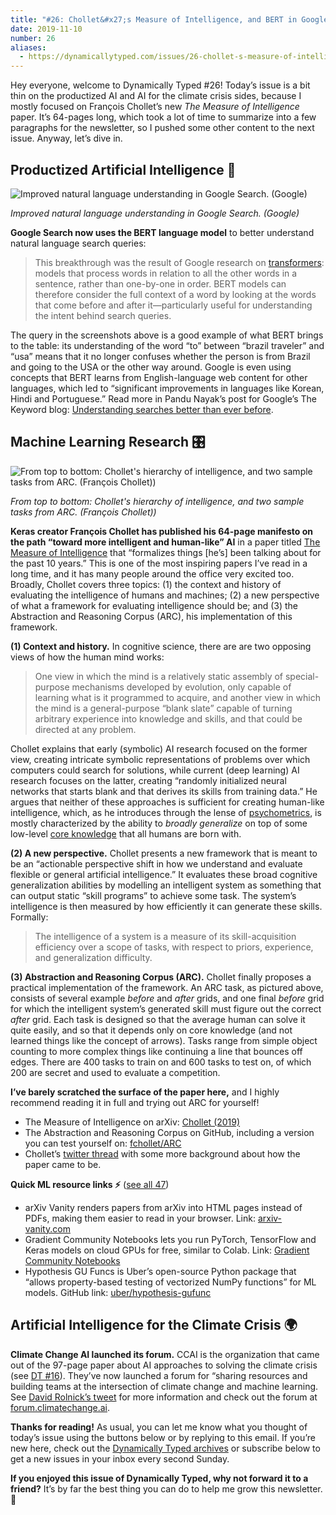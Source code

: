 ```yaml
---
title: "#26: Chollet&#x27;s Measure of Intelligence, and BERT in Google Search "
date: 2019-11-10
number: 26
aliases:
  - https://dynamicallytyped.com/issues/26-chollet-s-measure-of-intelligence-and-bert-in-google-search-207148
---
```


Hey everyone, welcome to Dynamically Typed #26!
Today’s issue is a bit thin on the productized AI and AI for the climate crisis sides, because I mostly focused on François Chollet’s new _The Measure of Intelligence_ paper.
It’s 64-pages long, which took a lot of time to summarize into a few paragraphs for the newsletter, so I pushed some other content to the next issue.
Anyway, let’s dive in.

## Productized Artificial Intelligence 🔌

![Improved natural language understanding in Google Search. (Google)](https://s3.amazonaws.com/revue/items/images/005/199/866/mail/d02534228644aa77f821dc01c5d769aa.jpeg?1573306786)

_Improved natural language understanding in Google Search. (Google)_

**Google Search now uses the BERT language model** to better understand natural language search queries:

> This breakthrough was the result of Google research on [transformers](https://ai.googleblog.com/2017/08/transformer-novel-neural-network.html?utm_campaign=Dynamically%20Typed&utm_medium=email&utm_source=Revue%20newsletter): models that process words in relation to all the other words in a sentence, rather than one-by-one in order.
> BERT models can therefore consider the full context of a word by looking at the words that come before and after it—particularly useful for understanding the intent behind search queries.

The query in the screenshots above is a good example of what BERT brings to the table: its understanding of the word “to” between “brazil traveler” and “usa” means that it no longer confuses whether the person is from Brazil and going to the USA or the other way around.
Google is even using concepts that BERT learns from English-language web content for other languages, which led to “significant improvements in languages like Korean, Hindi and Portuguese.” Read more in Pandu Nayak’s post for Google’s The Keyword blog: [Understanding searches better than ever before](https://www.blog.google/products/search/search-language-understanding-bert?utm_campaign=Dynamically%20Typed&utm_medium=email&utm_source=Revue%20newsletter).

## Machine Learning Research 🎛

![From top to bottom: Chollet's hierarchy of intelligence, and two sample tasks from ARC. (François Chollet))](https://s3.amazonaws.com/revue/items/images/005/197/673/mail/c940ac191521a1ebf6ed783a42de131b.png?1573227558)

_From top to bottom: Chollet's hierarchy of intelligence, and two sample tasks from ARC. (François Chollet))_

**Keras creator François Chollet has published his 64-page manifesto on the path “toward more intelligent and human-like” AI** in a paper titled [The Measure of Intelligence](https://arxiv.org/abs/1911.01547?utm_campaign=Dynamically%20Typed&utm_medium=email&utm_source=Revue%20newsletter) that “formalizes things [he’s] been talking about for the past 10 years.” This is one of the most inspiring papers I’ve read in a long time, and it has many people around the office very excited too.
Broadly, Chollet covers three topics: (1) the context and history of evaluating the intelligence of humans and machines; (2) a new perspective of what a framework for evaluating intelligence should be; and (3) the Abstraction and Reasoning Corpus (ARC), his implementation of this framework.

**(1) Context and history.**
In cognitive science, there are are two opposing views of how the human mind works:

> One view in which the mind is a relatively static assembly of special-purpose mechanisms developed by evolution, only capable of learning what is it programmed to acquire, and another view in which the mind is a general-purpose “blank slate” capable of turning arbitrary experience into knowledge and skills, and that could be directed at any problem.

Chollet explains that early (symbolic) AI research focused on the former view, creating intricate symbolic representations of problems over which computers could search for solutions, while current (deep learning) AI research focuses on the latter, creating “randomly initialized neural networks that starts blank and that derives its skills from training data.” He argues that neither of these approaches is sufficient for creating human-like intelligence, which, as he introduces through the lense of [psychometrics](https://en.wikipedia.org/wiki/Psychometrics?utm_campaign=Dynamically%20Typed&utm_medium=email&utm_source=Revue%20newsletter), is mostly characterized by the ability to _broadly generalize_ on top of some low-level [core knowledge](https://onlinelibrary.wiley.com/doi/abs/10.1111/j.1467-7687.2007.00569.x?utm_campaign=Dynamically%20Typed&utm_medium=email&utm_source=Revue%20newsletter) that all humans are born with.

**(2) A new perspective.**
Chollet presents a new framework that is meant to be an “actionable perspective shift in how we understand and evaluate flexible or general artificial intelligence.” It evaluates these broad cognitive generalization abilities by modelling an intelligent system as something that can output static “skill programs” to achieve some task.
The system’s intelligence is then measured by how efficiently it can generate these skills.
Formally:

> The intelligence of a system is a measure of its skill-acquisition efficiency over a scope of tasks, with respect to priors, experience, and generalization difficulty.

**(3) Abstraction and Reasoning Corpus (ARC).**
Chollet finally proposes a practical implementation of the framework.
An ARC task, as pictured above, consists of several example _before_ and _after_ grids, and one final _before_ grid for which the intelligent system’s generated skill must figure out the correct _after_ grid.
Each task is designed so that the average human can solve it quite easily, and so that it depends only on core knowledge (and not learned things like the concept of arrows).
Tasks range from simple object counting to more complex things like continuing a line that bounces off edges.
There are 400 tasks to train on and 600 tasks to test on, of which 200 are secret and used to evaluate a competition.

**I’ve barely scratched the surface of the paper here,** and I highly recommend reading it in full and trying out ARC for yourself!

* The Measure of Intelligence on arXiv: [Chollet (2019)](https://arxiv.org/abs/1911.01547?utm_campaign=Dynamically%20Typed&utm_medium=email&utm_source=Revue%20newsletter)
* The Abstraction and Reasoning Corpus on GitHub, including a version you can test yourself on: [fchollet/ARC](https://github.com/fchollet/ARC?utm_campaign=Dynamically%20Typed&utm_medium=email&utm_source=Revue%20newsletter)
* Chollet’s [twitter thread](https://twitter.com/fchollet/status/1192121587467784192?utm_campaign=Dynamically%20Typed&utm_medium=email&utm_source=Revue%20newsletter) with some more background about how the paper came to be.

**Quick ML resource links ⚡️** ([see all 47](https://www.notion.so/adab36fecaea4306880898f41dcb9cb3?utm_campaign=Dynamically%20Typed&utm_medium=email&utm_source=Revue%20newsletter&v=cb3a74562c914234ac171931dad6c2e4))

* arXiv Vanity renders papers from arXiv into HTML pages instead of PDFs, making them easier to read in your browser. Link: [arxiv-vanity.com](https://www.arxiv-vanity.com/?utm_campaign=Dynamically%20Typed&utm_medium=email&utm_source=Revue%20newsletter)
* Gradient Community Notebooks lets you run PyTorch, TensorFlow and Keras models on cloud GPUs for free, similar to Colab. Link: [Gradient Community Notebooks](https://gradient.paperspace.com/free-gpu?utm_campaign=Dynamically%20Typed&utm_medium=email&utm_source=Revue%20newsletter)
* Hypothesis GU Funcs is Uber’s open-source Python package that “allows property-based testing of vectorized NumPy functions” for ML models. GitHub link: [uber/hypothesis-gufunc](https://github.com/uber/hypothesis-gufunc?utm_campaign=Dynamically%20Typed&utm_medium=email&utm_source=Revue%20newsletter)

## Artificial Intelligence for the Climate Crisis 🌍

**Climate Change AI launched its forum.**
CCAI is the organization that came out of the 97-page paper about AI approaches to solving the climate crisis (see [DT #16](https://dynamicallytyped.com/issues/16-finding-whales-with-ai-and-97-pages-of-ml-for-climate-change-183400?utm_campaign=Dynamically%20Typed&utm_medium=email&utm_source=Revue%20newsletter)).
They’ve now launched a forum for “sharing resources and building teams at the intersection of climate change and machine learning.
See [David Rolnick’s tweet](https://twitter.com/david_rolnick/status/1189655261805305856?utm_campaign=Dynamically%20Typed&utm_medium=email&utm_source=Revue%20newsletter) for more information and check out the forum at [forum.climatechange.ai](https://forum.climatechange.ai/login?utm_campaign=Dynamically%20Typed&utm_medium=email&utm_source=Revue%20newsletter).

**Thanks for reading!**
As usual, you can let me know what you thought of today’s issue using the buttons below or by replying to this email.
If you’re new here, check out the [Dynamically Typed archives](https://dynamicallytyped.com/?utm_campaign=Dynamically%20Typed&utm_medium=email&utm_source=Revue%20newsletter) or subscribe below to get a new issues in your inbox every second Sunday.

**If you enjoyed this issue of Dynamically Typed, why not forward it to a friend?**
It’s by far the best thing you can do to help me grow this newsletter.
🚂